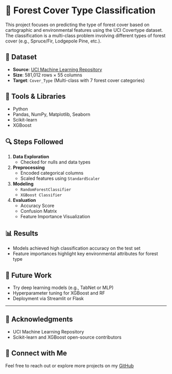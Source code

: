 # 🌲 Forest Cover Type Classification

This project focuses on predicting the type of forest cover based on cartographic and environmental features using the UCI Covertype dataset. The classification is a multi-class problem involving different types of forest cover (e.g., Spruce/Fir, Lodgepole Pine, etc.).

## 📁 Dataset
- **Source**: [UCI Machine Learning Repository](https://archive.ics.uci.edu/ml/datasets/covertype)
- **Size**: 581,012 rows × 55 columns
- **Target**: `Cover_Type` (Multi-class with 7 forest cover categories)

## 🔧 Tools & Libraries
- Python
- Pandas, NumPy, Matplotlib, Seaborn
- Scikit-learn
- XGBoost

## 🔍 Steps Followed
1. **Data Exploration**
   - Checked for nulls and data types
2. **Preprocessing**
   - Encoded categorical columns
   - Scaled features using `StandardScaler`
3. **Modeling**
   - `RandomForestClassifier`
   - `XGBoost Classifier`
4. **Evaluation**
   - Accuracy Score
   - Confusion Matrix
   - Feature Importance Visualization

## 📊 Results
- Models achieved high classification accuracy on the test set
- Feature importances highlight key environmental attributes for forest type

## 📌 Future Work
- Try deep learning models (e.g., TabNet or MLP)
- Hyperparameter tuning for XGBoost and RF
- Deployment via Streamlit or Flask

---

## 🤝 Acknowledgments
- UCI Machine Learning Repository
- Scikit-learn and XGBoost open-source contributors

## 🔗 Connect with Me
Feel free to reach out or explore more projects on my [GitHub](https://github.com/Aelhfnawi)
